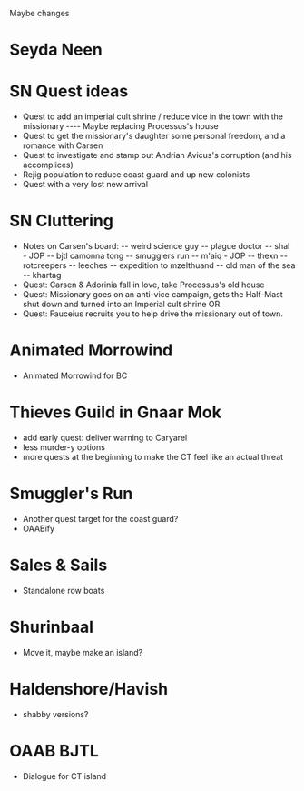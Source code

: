 Maybe changes

Seyda Neen
=========================
SN Quest ideas
=========
- Quest to add an imperial cult shrine / reduce vice in the town with the missionary
---- Maybe replacing Processus's house
- Quest to get the missionary's daughter some personal freedom, and a romance with Carsen
- Quest to investigate and stamp out Andrian Avicus's corruption (and his accomplices)
- Rejig population to reduce coast guard and up new colonists
- Quest with a very lost new arrival

SN Cluttering
==========
- Notes on Carsen's board:
-- weird science guy
-- plague doctor
-- shal - JOP
-- bjtl camonna tong
-- smugglers run
-- m'aiq - JOP
-- thexn
-- rotcreepers
-- leeches
-- expedition to mzelthuand
-- old man of the sea
-- khartag
- Quest: Carsen & Adorinia fall in love, take Processus's old house
- Quest: Missionary goes on an anti-vice campaign, gets the Half-Mast shut down and turned into an Imperial cult shrine
OR
- Quest: Fauceius recruits you to help drive the missionary out of town.

Animated Morrowind
========================
- Animated Morrowind for BC

Thieves Guild in Gnaar Mok
=======================
- add early quest: deliver warning to Caryarel
- less murder-y options
- more quests at the beginning to make the CT feel like an actual threat

Smuggler's Run
======================
- Another quest target for the coast guard?
- OAABify

Sales & Sails
=========================
- Standalone row boats

Shurinbaal
=========================
- Move it, maybe make an island?

Haldenshore/Havish
==========================
- shabby versions?

OAAB BJTL
=========================
- Dialogue for CT island
